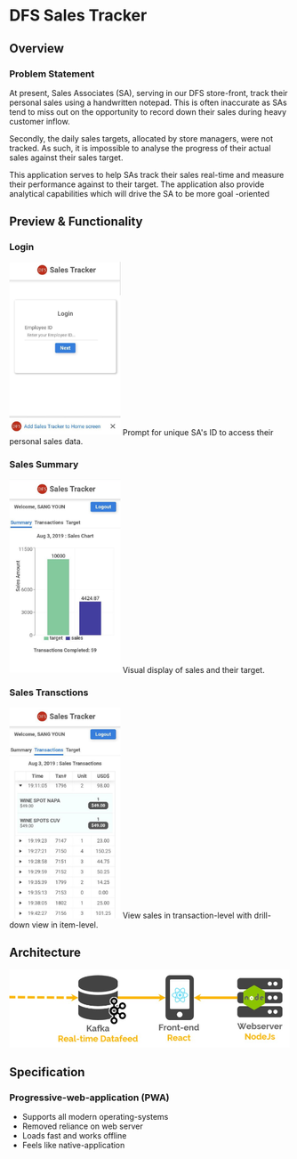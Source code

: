 # DFS Sales Tracker
## Overview
### Problem Statement
At present, Sales Associates (SA), serving in our DFS store-front, track their personal sales using a handwritten
 notepad. This is often inaccurate as SAs tend to miss out on the opportunity to record down their sales during heavy
  customer inflow.
 
 Secondly, the daily sales targets, allocated by store managers, were not tracked. As such, it is impossible to
  analyse the progress of their actual sales against their sales target.

This application serves to help SAs track their sales real-time and measure their performance
 against to their target. The application also provide analytical capabilities which will drive the SA to be more goal
 -oriented

## Preview & Functionality
### Login
<img src="https://github.com/junrong09/sales-tracker/blob/master/ui_samples/login.jpg" alt="login UI" width="200"/>
Prompt for unique SA's ID to access their personal sales data.

### Sales Summary
<img src="https://github.com/junrong09/sales-tracker/blob/master/ui_samples/tab1.jpg" alt="sales summary UI" width
="200"/>
Visual display of sales and their target. 

### Sales Transctions
<img src="https://github.com/junrong09/sales-tracker/blob/master/ui_samples/tab2.jpg" alt="sales transactions UI" width="200"/>
View sales in transaction-level with drill-down view in item-level.

## Architecture
<img src="https://github.com/junrong09/sales-tracker/blob/master/ui_samples/architecture.jpg" alt="architecture" width="600"/>

## Specification
### Progressive-web-application (PWA)
* Supports all modern operating-systems
* Removed reliance on web server 
* Loads fast and works offline
* Feels like native-application
